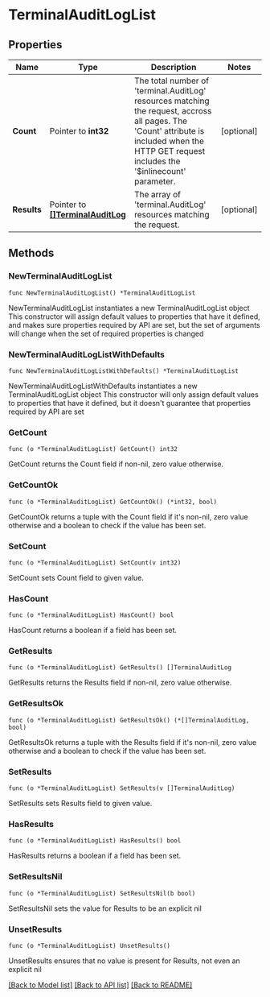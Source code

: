 # TerminalAuditLogList

## Properties

Name | Type | Description | Notes
------------ | ------------- | ------------- | -------------
**Count** | Pointer to **int32** | The total number of &#39;terminal.AuditLog&#39; resources matching the request, accross all pages. The &#39;Count&#39; attribute is included when the HTTP GET request includes the &#39;$inlinecount&#39; parameter. | [optional] 
**Results** | Pointer to [**[]TerminalAuditLog**](terminal.AuditLog.md) | The array of &#39;terminal.AuditLog&#39; resources matching the request. | [optional] 

## Methods

### NewTerminalAuditLogList

`func NewTerminalAuditLogList() *TerminalAuditLogList`

NewTerminalAuditLogList instantiates a new TerminalAuditLogList object
This constructor will assign default values to properties that have it defined,
and makes sure properties required by API are set, but the set of arguments
will change when the set of required properties is changed

### NewTerminalAuditLogListWithDefaults

`func NewTerminalAuditLogListWithDefaults() *TerminalAuditLogList`

NewTerminalAuditLogListWithDefaults instantiates a new TerminalAuditLogList object
This constructor will only assign default values to properties that have it defined,
but it doesn't guarantee that properties required by API are set

### GetCount

`func (o *TerminalAuditLogList) GetCount() int32`

GetCount returns the Count field if non-nil, zero value otherwise.

### GetCountOk

`func (o *TerminalAuditLogList) GetCountOk() (*int32, bool)`

GetCountOk returns a tuple with the Count field if it's non-nil, zero value otherwise
and a boolean to check if the value has been set.

### SetCount

`func (o *TerminalAuditLogList) SetCount(v int32)`

SetCount sets Count field to given value.

### HasCount

`func (o *TerminalAuditLogList) HasCount() bool`

HasCount returns a boolean if a field has been set.

### GetResults

`func (o *TerminalAuditLogList) GetResults() []TerminalAuditLog`

GetResults returns the Results field if non-nil, zero value otherwise.

### GetResultsOk

`func (o *TerminalAuditLogList) GetResultsOk() (*[]TerminalAuditLog, bool)`

GetResultsOk returns a tuple with the Results field if it's non-nil, zero value otherwise
and a boolean to check if the value has been set.

### SetResults

`func (o *TerminalAuditLogList) SetResults(v []TerminalAuditLog)`

SetResults sets Results field to given value.

### HasResults

`func (o *TerminalAuditLogList) HasResults() bool`

HasResults returns a boolean if a field has been set.

### SetResultsNil

`func (o *TerminalAuditLogList) SetResultsNil(b bool)`

 SetResultsNil sets the value for Results to be an explicit nil

### UnsetResults
`func (o *TerminalAuditLogList) UnsetResults()`

UnsetResults ensures that no value is present for Results, not even an explicit nil

[[Back to Model list]](../README.md#documentation-for-models) [[Back to API list]](../README.md#documentation-for-api-endpoints) [[Back to README]](../README.md)


